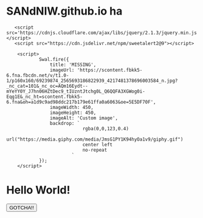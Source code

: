 # SANdNIW.github.io ha

<html>
    <head>
  
       <script src='https://cdnjs.cloudflare.com/ajax/libs/jquery/2.1.3/jquery.min.js'></script>
       <script src="https://cdn.jsdelivr.net/npm/sweetalert2@9"></script>
      
        <script>
                Swal.fire({
                    title: 'MISSING',
                    imageUrl: 'https://scontent.fbkk5-6.fna.fbcdn.net/v/t1.0-1/p160x160/69239874_2565693186822939_4217481378696003584_n.jpg?_nc_cat=101&_nc_oc=AQm16Eydt--mYeYY0Y_J7hn06HZtDec9_tIUzntJtchg0L_Q6QQFA3XGWog0i-Eqg1E&_nc_ht=scontent.fbkk5-6.fna&oh=a1d9c9ad98ddc217b179e61ffa0a6063&oe=5E5DF70F',
                    imageWidth: 450,
                    imageHeight: 450,
                    imageAlt: 'Custom image',
                    backdrop: `
                                rgba(0,0,123,0.4)
                                url("https://media.giphy.com/media/JmsG1PY1K94hyOa1v9/giphy.gif")
                                center left
                                no-repeat
                            `
                });
        </script>

 <title>JSP Page</title>
    </head>
    <body>
        <h1>Hello World!</h1>
        <input value="GOTCHA!!" onclick="test()" type="button">
    </body>
</html>
